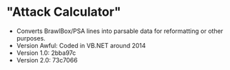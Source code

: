 # "Attack Calculator" #

* Converts BrawlBox/PSA lines into parsable data for reformatting or other purposes.
* Version Awful: Coded in VB.NET around 2014
* Version 1.0: 2bba97c
* Version 2.0: 73c7066